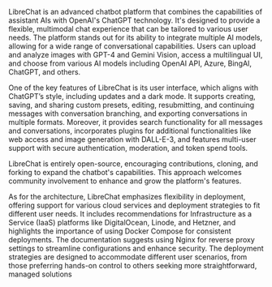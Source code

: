 LibreChat is an advanced chatbot platform that combines the capabilities of assistant AIs with OpenAI's ChatGPT technology. It's designed to provide a flexible, multimodal chat experience that can be tailored to various user needs. The platform stands out for its ability to integrate multiple AI models, allowing for a wide range of conversational capabilities. Users can upload and analyze images with GPT-4 and Gemini Vision, access a multilingual UI, and choose from various AI models including OpenAI API, Azure, BingAI, ChatGPT, and others.

One of the key features of LibreChat is its user interface, which aligns with ChatGPT’s style, including updates and a dark mode. It supports creating, saving, and sharing custom presets, editing, resubmitting, and continuing messages with conversation branching, and exporting conversations in multiple formats. Moreover, it provides search functionality for all messages and conversations, incorporates plugins for additional functionalities like web access and image generation with DALL-E-3, and features multi-user support with secure authentication, moderation, and token spend tools.

LibreChat is entirely open-source, encouraging contributions, cloning, and forking to expand the chatbot's capabilities. This approach welcomes community involvement to enhance and grow the platform's features.

As for the architecture, LibreChat emphasizes flexibility in deployment, offering support for various cloud services and deployment strategies to fit different user needs. It includes recommendations for Infrastructure as a Service (IaaS) platforms like DigitalOcean, Linode, and Hetzner, and highlights the importance of using Docker Compose for consistent deployments. The documentation suggests using Nginx for reverse proxy settings to streamline configurations and enhance security. The deployment strategies are designed to accommodate different user scenarios, from those preferring hands-on control to others seeking more straightforward, managed solutions​
